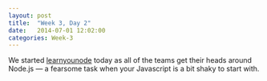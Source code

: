 ```yaml
---
layout: post
title:  "Week 3, Day 2"
date:   2014-07-01 12:02:00
categories: Week-3
---
```


We started <a href="http://nodeschool.io">learnyounode</a> today as all of the teams get their heads around Node.js — a fearsome task when your Javascript is a bit shaky to start with. 